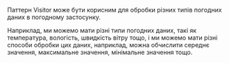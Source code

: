 Паттерн Visitor може бути корисним для обробки різних типів погодних даних
в погодному застосунку.

Наприклад, ми можемо мати різні типи погодних даних, такі як температура,
вологість, швидкість вітру тощо, і ми можемо мати різні способи обробки цих
даних, наприклад, можна обчислити середнє значення, максимальне значення,
мінімальне значення тощо.
